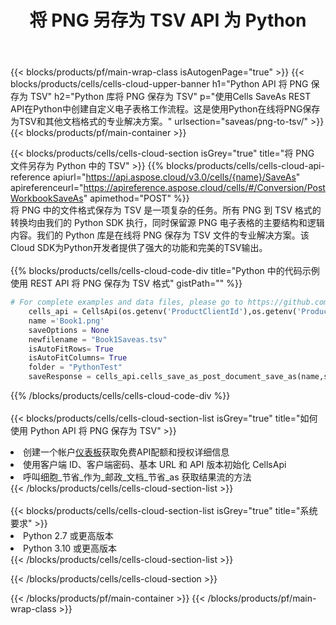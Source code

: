 ﻿---
title: 将 PNG 另存为 TSV API 为 Python
description: 使用Aspose.Cells Cloud SDK for Python将PNG格式文件保存为TSV格式文件。
url: /zh/python/saveas/png-to-tsv/
---
{{< blocks/products/pf/main-wrap-class isAutogenPage="true" >}}
{{< blocks/products/cells/cells-cloud-upper-banner h1="Python API 将 PNG 保存为 TSV" h2="Python 库将 PNG 保存为 TSV" p="使用Cells SaveAs REST API在Python中创建自定义电子表格工作流程。这是使用Python在线将PNG保存为TSV和其他文档格式的专业解决方案。" urlsection="saveas/png-to-tsv/" >}}
{{< blocks/products/pf/main-container >}}

{{< blocks/products/cells/cells-cloud-section isGrey="true" title="将 PNG 文件另存为 Python 中的 TSV" >}}
{{% blocks/products/cells/cells-cloud-api-reference apiurl="https://api.aspose.cloud/v3.0/cells/{name}/SaveAs" apireferenceurl="https://apireference.aspose.cloud/cells/#/Conversion/PostWorkbookSaveAs" apimethod="POST" %}}
<br/>
将 PNG 中的文件格式保存为 TSV 是一项复杂的任务。所有 PNG 到 TSV 格式的转换均由我们的 Python SDK 执行，同时保留源 PNG 电子表格的主要结构和逻辑内容。我们的 Python 库是在线将 PNG 保存为 TSV 文件的专业解决方案。该Cloud SDK为Python开发者提供了强大的功能和完美的TSV输出。
<br/>
<br/>
{{% blocks/products/cells/cells-cloud-code-div title="Python 中的代码示例使用 REST API 将 PNG 保存为 TSV 格式" gistPath="" %}}
  
```python
# For complete examples and data files, please go to https://github.com/aspose-cells-cloud/aspose-cells-cloud-python/
    cells_api = CellsApi(os.getenv('ProductClientId'),os.getenv('ProductClientSecret'))
    name ='Book1.png'    
    saveOptions = None
    newfilename = "Book1Saveas.tsv"
    isAutoFitRows= True
    isAutoFitColumns= True
    folder = "PythonTest"
    saveResponse = cells_api.cells_save_as_post_document_save_as(name,save_options=saveOptions, newfilename=(folder +'/' + newfilename),folder=folder)
```
  
{{% /blocks/products/cells/cells-cloud-code-div %}}
<br/>
<br/>
{{< blocks/products/cells/cells-cloud-section-list isGrey="true" title="如何使用 Python API 将 PNG 保存为 TSV" >}}
<li>创建一个帐户<a href="https://dashboard.aspose.cloud/">仪表板</a>获取免费API配额和授权详细信息</li>
<li>使用客户端 ID、客户端密码、基本 URL 和 API 版本初始化 CellsApi</li>
<li>呼叫细胞_节省_作为_邮政_文档_节省_as 获取结果流的方法</li>
{{< /blocks/products/cells/cells-cloud-section-list >}}
<br/>
<br/>
{{< blocks/products/cells/cells-cloud-section-list isGrey="true" title="系统要求" >}}
<li>Python 2.7 或更高版本</li>
<li>Python 3.10 或更高版本</li>
{{< /blocks/products/cells/cells-cloud-section-list >}}

{{< /blocks/products/cells/cells-cloud-section >}}

{{< /blocks/products/pf/main-container >}}
{{< /blocks/products/pf/main-wrap-class >}}
